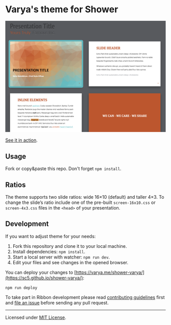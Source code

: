 # Varya's theme for Shower

![Varya's theme screenshot](pictures/cover.png)

[See it in action](https://varya.me/shower-varya/).

## Usage

Fork or copy&paste this repo. Don't forget `npm install`.

## Ratios

The theme supports two slide ratios: wide 16×10 (default) and taller 4×3. To change the slide’s ratio include one of the pre-built `screen-16x10.css` or `screen-4x3.css` files in the `<head>` of your presentation.

## Development

If you want to adjust theme for your needs:

1. Fork this repository and clone it to your local machine.
2. Install dependencies: `npm install`.
3. Start a local server with watcher: `npm run dev`.
4. Edit your files and see changes in the opened browser.

You can deploy your changes to [https://varya.me/shower-varya/](https://sc5.github.io/shower-varya/):

    npm run deploy

To take part in Ribbon development please read [contributing guidelines](CONTRIBUTING.md) first and [file an issue](https://github.com/shower/shower/issues/new) before sending any pull request.

---
Licensed under [MIT License](LICENSE.md).

